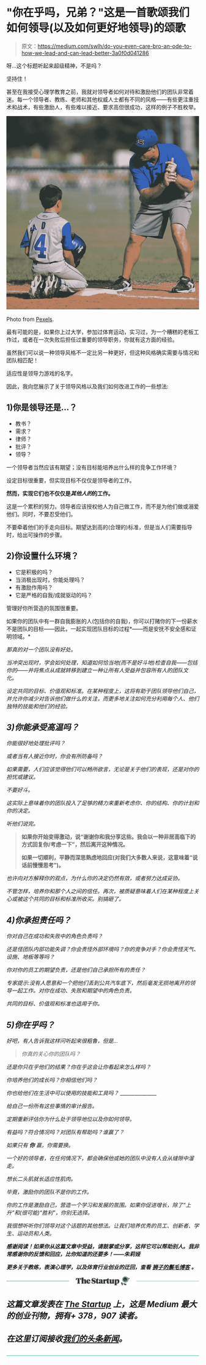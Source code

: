 # "你在乎吗，兄弟？"这是一首歌颂我们如何领导(以及如何更好地领导)的颂歌

> 原文：<https://medium.com/swlh/do-you-even-care-bro-an-ode-to-how-we-lead-and-can-lead-better-3a0f0d041286>

呀…这个标题听起来超级精神，不是吗？

坚持住！

甚至在我接受心理学教育之前，我就对领导者如何对待和激励他们的团队非常着迷。每一个领导者、教练、老师和其他权威人士都有不同的风格——有些更注重技术和战术，有些激励人，有些难以接近、要求高但很成功，这样的例子不胜枚举。

![](img/5c04dbd8d1b6bd1d43356f10cc289741.png)

Photo from [Pexels](https://www.pexels.com/de/foto/athlet-baseball-coaching-junge-264337/).

最有可能的是，如果你上过大学，参加过体育运动，实习过，为一个糟糕的老板工作过，或者在一次失败后担任过重要的领导职务，你就有这方面的经验。

虽然我们可以说一种领导风格不一定比另一种更好，但这种风格确实需要与情况和团队相匹配！

适应性是领导力游戏的名字。

因此，我向您展示了关于领导风格以及我们如何改进工作的一些想法:

## 1)你是领导还是…？

*   教书？
*   需求？
*   律师？
*   批评？
*   领导？

一个领导者当然应该有期望；没有目标能培养出什么样的竞争工作环境？

设定目标很重要，但实现目标不仅仅是领导者的工作。

**然而，实现它们也不仅仅是*其他人的*的工作。**

这是一个累积的努力。领导者应该授权他人为自己做工作，而不是为他们做或溺爱他们。同时，不要忍受他们。

不要牵着他们的手走向目标。期望达到高的(合理的)标准，但是当人们需要指导时，给出可操作的步骤。

## 2)你设置什么环境？

*   它是积极的吗？
*   当消极出现时，你能处理吗？
*   有激励作用吗？
*   它是严格的自我/成就驱动的吗？

管理好你所营造的氛围很重要。

如果你的团队中有一群自我膨胀的人(包括你的自我)，你可以打赌你的下一份薪水不是团队的目标——因此，一起实现团队目标的过程*——而是安抚不安全感和证明领域。*

*那真的对一个团队没有好处。*

*当冲突出现时，学会如何处理，知道如何恰当地(而不是好斗地)检查自我——包括你的——并将焦点从成就转移到建立一种让所有人受益并包容所有人的团队文化。*

*设定共同的目标、价值观和标准。在某种程度上，这将有助于团队领导他们自己，并允许你减少对告诉他们做什么的关注，而更多地关注如何充分利用每个人、他们独特的技能和他们的经验。*

## *3)你能承受高温吗？*

*你能很好地处理批评吗？*

*或者当有人接近你时，你会有所防备吗？*

*如果需要，人们应该觉得他们可以畅所欲言，无论是关于他们的表现，还是对你的担忧或建议。*

*不要好斗。*

*这实际上意味着你的团队投入了足够的精力来重新考虑你、你的结构、你的计划和你的决定。*

*听他们说完。*

> **如果你开始变得激动，说“谢谢你和我分享这些。我会以一种非居高临下的方式回复你/考虑一下”，然后离开这种情况。**
> 
> **如果一切顺利，平静而深思熟虑地回应(对我们大多数人来说，这意味着“说话前慢慢思考”)。**

*也许向对方解释你的观点，为什么你的决定仍然有效，或者努力达成妥协。*

*不管怎样，培养你和那个人之间的信任。再次，被质疑意味着人们在某种程度上关心或被这个共同的目标和标准所收买。别搞砸了。*

## *4)你承担责任吗？*

*你对自己在成功和失败中的角色负责吗？*

*还是怪团队内部功能失调？你会责怪外部环境吗？你的竞争对手？你会责怪天气、设施、地板等等吗？*

*你对你的员工的期望负责，还是他们自己承担所有的责任？*

*专家提示:没有人愿意和一个把他们丢到公共汽车底下，然后毫发无损地离开的领导一起工作。对你在成功、失败和期望中的角色负责。*

*共同的目标、价值观和标准也适用于你。*

## *5)你在乎吗？*

*好吧，有人告诉我这样问听起来很粗鲁，但是…*

> *你真的关心你的团队吗？*

*还是你只在乎他们的结果？你在乎这会让你看起来怎么样吗？*

*你培养他们的成长吗？你相信他们吗？*

*你也给他们在生活中可以使用的技能和工具吗？
_______________*

*给自己一份所有这些事情的审计报告。*

*定期重新评估你为什么处于领导地位以及你如何领导。*

*有益吗？符合情况吗？对团队有帮助吗？谁赢了？*

**如果只有* ***你*** *赢，你需要换。**

*一个好的领导者，在任何情况下，都会确保他或她的团队中没有人会从缝隙中溜走。*

*想长二头肌就长适应性肌肉。*

*毕竟，激励你的团队不是你的工作。*

*你的工作是激励自己，营造一个学习和发展的氛围。如果你促进增长，除了“上升”和(很可能)“胜利”，你别无选择。*

*我很想听听你们领导对这个话题的其他想法。让我们培养优秀的员工、创新者、学生、运动员和人类。*

***感谢阅读！如果你从这篇文章中受益，请鼓掌或分享，这样它可以帮助别人。我非常感谢你的反馈和回应，比你知道的还要多！——朱莉娅***

***更多关于教练，表演心理学，以及体育行业创业的迂回，查看** [**狮子的鬃毛博客**](http://www.whitelionperformance.com/blog) **。***

*[![](img/308a8d84fb9b2fab43d66c117fcc4bb4.png)](https://medium.com/swlh)*

## *这篇文章发表在 [The Startup](https://medium.com/swlh) 上，这是 Medium 最大的创业刊物，拥有+ 378，907 读者。*

## *在这里订阅接收[我们的头条新闻](http://growthsupply.com/the-startup-newsletter/)。*

*[![](img/b0164736ea17a63403e660de5dedf91a.png)](https://medium.com/swlh)*